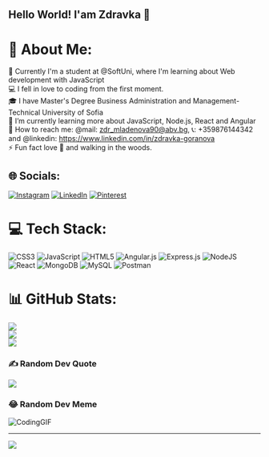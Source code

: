 ## Hello World! I'am Zdravka 👋

# 💫 About Me:
🔭 Currently I'm a student at  @SoftUni, where I'm learning about Web development with JavaScript<br>💻 I fell in love to coding from the first moment.<br>🎓 I have Master's Degree Business Administration and Management-Technical University of Sofia<br>🌱 I’m currently learning more about JavaScript, Node.js, React and Angular<br>📧 How to reach me: @mail:  zdr_mladenova90@abv.bg,
📞: +359876144342 and  @linkedin: https://www.linkedin.com/in/zdravka-goranova<br>⚡ Fun fact love 🚴 and walking in the woods.


## 🌐 Socials:
[![Instagram](https://img.shields.io/badge/Instagram-%23E4405F.svg?logo=Instagram&logoColor=white)](https://instagram.com/zdravka.goranova) [![LinkedIn](https://img.shields.io/badge/LinkedIn-%230077B5.svg?logo=linkedin&logoColor=white)](https://linkedin.com/in/zdravka-goranova) [![Pinterest](https://img.shields.io/badge/Pinterest-%23E60023.svg?logo=Pinterest&logoColor=white)](https://pinterest.com/@zdravkapgoranova) 

# 💻 Tech Stack:
![CSS3](https://img.shields.io/badge/css3-%231572B6.svg?style=for-the-badge&logo=css3&logoColor=white) ![JavaScript](https://img.shields.io/badge/javascript-%23323330.svg?style=for-the-badge&logo=javascript&logoColor=%23F7DF1E) ![HTML5](https://img.shields.io/badge/html5-%23E34F26.svg?style=for-the-badge&logo=html5&logoColor=white) ![Angular.js](https://img.shields.io/badge/angular.js-%23E23237.svg?style=for-the-badge&logo=angularjs&logoColor=white) ![Express.js](https://img.shields.io/badge/express.js-%23404d59.svg?style=for-the-badge&logo=express&logoColor=%2361DAFB) ![NodeJS](https://img.shields.io/badge/node.js-6DA55F?style=for-the-badge&logo=node.js&logoColor=white) ![React](https://img.shields.io/badge/react-%2320232a.svg?style=for-the-badge&logo=react&logoColor=%2361DAFB) ![MongoDB](https://img.shields.io/badge/MongoDB-%234ea94b.svg?style=for-the-badge&logo=mongodb&logoColor=white) ![MySQL](https://img.shields.io/badge/mysql-%2300f.svg?style=for-the-badge&logo=mysql&logoColor=white) ![Postman](https://img.shields.io/badge/Postman-FF6C37?style=for-the-badge&logo=postman&logoColor=white)
# 📊 GitHub Stats:
![](https://github-readme-stats.vercel.app/api?username=ZdravkaGoranova&theme=buefy&hide_border=false&include_all_commits=false&count_private=false)<br/>
![](https://github-readme-streak-stats.herokuapp.com/?user=ZdravkaGoranova&theme=buefy&hide_border=false)<br/>
![](https://github-readme-stats.vercel.app/api/top-langs/?username=ZdravkaGoranova&theme=buefy&hide_border=false&include_all_commits=false&count_private=false&layout=compact)

### ✍️ Random Dev Quote
![](https://quotes-github-readme.vercel.app/api?type=horizontal&theme=radical)

### 😂 Random Dev Meme

![CodingGIF](https://user-images.githubusercontent.com/106737347/215333844-a7da9fdf-1945-4610-858b-0c58159acb36.gif)

---
[![](https://visitcount.itsvg.in/api?id=ZdravkaGoranova&icon=0&color=0)](https://visitcount.itsvg.in)

<!-- Proudly created with GPRM ( https://gprm.itsvg.in ) -->
